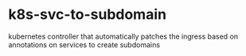 # k8s-svc-to-subdomain
kubernetes controller that automatically patches the ingress based on annotations on services to create subdomains
